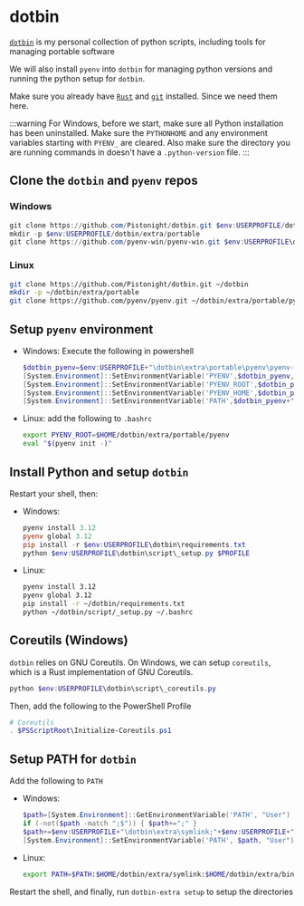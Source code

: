 # dotbin
[`dotbin`](https://github.com/Pistonight/dotbin) is my personal collection of
python scripts, including tools for managing portable software

We will also install `pyenv` into `dotbin` for managing python versions
and running the python setup for `dotbin`.

Make sure you already have [`Rust`](./rust.md) and [`git`](./git.md) installed.
Since we need them here.

:::warning
For Windows, before we start, make sure all Python installation has been uninstalled.
Make sure the `PYTHONHOME` and any environment variables starting with `PYENV_` are cleared.
Also make sure the directory you are running commands in doesn't have a `.python-version` file.
:::

## Clone the `dotbin` and `pyenv` repos
### Windows
```powershell
git clone https://github.com/Pistonight/dotbin.git $env:USERPROFILE/dotbin
mkdir -p $env:USERPROFILE/dotbin/extra/portable
git clone https://github.com/pyenv-win/pyenv-win.git $env:USERPROFILE\dotbin\extra\portable\pyenv
```
### Linux
```bash
git clone https://github.com/Pistonight/dotbin.git ~/dotbin
mkdir -p ~/dotbin/extra/portable
git clone https://github.com/pyenv/pyenv.git ~/dotbin/extra/portable/pyenv
```

## Setup `pyenv` environment
- Windows: Execute the following in powershell
    ```powershell
    $dotbin_pyenv=$env:USERPROFILE+"\dotbin\extra\portable\pyenv\pyenv-win\"
    [System.Environment]::SetEnvironmentVariable('PYENV',$dotbin_pyenv,"User")
    [System.Environment]::SetEnvironmentVariable('PYENV_ROOT',$dotbin_pyenv,"User")
    [System.Environment]::SetEnvironmentVariable('PYENV_HOME',$dotbin_pyenv,"User")
    [System.Environment]::SetEnvironmentVariable('PATH',$dotbin_pyenv+"bin;"+$dotbin_pyenv+"shims;"+[System.Environment]::GetEnvironmentVariable('path', "User"),"User")
    ```
- Linux: add the following to `.bashrc`
    ```bash
    export PYENV_ROOT=$HOME/dotbin/extra/portable/pyenv
    eval "$(pyenv init -)"
    ```

## Install Python and setup `dotbin`
Restart your shell, then:
- Windows:
    ```powershell
    pyenv install 3.12
    pyenv global 3.12
    pip install -r $env:USERPROFILE\dotbin\requirements.txt
    python $env:USERPROFILE\dotbin\script\_setup.py $PROFILE
    ```
- Linux:
    ```bash
    pyenv install 3.12
    pyenv global 3.12
    pip install -r ~/dotbin/requirements.txt
    python ~/dotbin/script/_setup.py ~/.bashrc
    ```

## Coreutils (Windows)
`dotbin` relies on GNU Coreutils. On Windows, we can setup `coreutils`, which is
a Rust implementation of GNU Coreutils.
```powershell
python $env:USERPROFILE\dotbin\script\_coreutils.py
```
Then, add the following to the PowerShell Profile
```powershell
# Coreutils
. $PSScriptRoot\Initialize-Coreutils.ps1
```

## Setup PATH for `dotbin`
Add the following to `PATH`
- Windows:
    ```powershell
    $path=[System.Environment]::GetEnvironmentVariable('PATH', "User")
    if (-not($path -match ";$")) { $path+=";" }
    $path+=$env:USERPROFILE+"\dotbin\extra\symlink;"+$env:USERPROFILE+"\dotbin\extra\bin"
    [System.Environment]::SetEnvironmentVariable('PATH', $path, "User")
    ```
- Linux:
    ```bash
    export PATH=$PATH:$HOME/dotbin/extra/symlink:$HOME/dotbin/extra/bin
    ```

Restart the shell, and finally, run `dotbin-extra setup` to setup the directories


